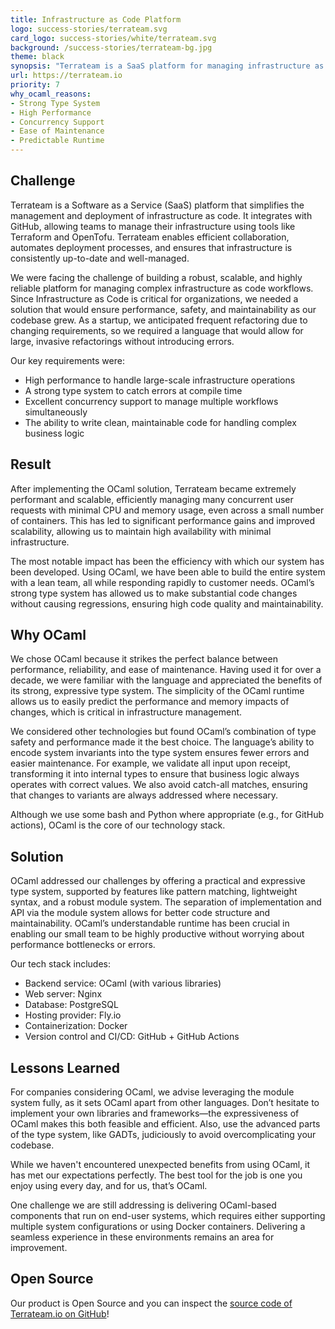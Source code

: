 ```yaml
---
title: Infrastructure as Code Platform
logo: success-stories/terrateam.svg
card_logo: success-stories/white/terrateam.svg
background: /success-stories/terrateam-bg.jpg
theme: black
synopsis: "Terrateam is a SaaS platform for managing infrastructure as code, addressing the challenge of building a scalable, reliable, and maintainable system for handling complex workflows in high-performance infrastructure management."
url: https://terrateam.io
priority: 7
why_ocaml_reasons:
- Strong Type System
- High Performance
- Concurrency Support
- Ease of Maintenance
- Predictable Runtime
---
```


## Challenge

Terrateam is a Software as a Service (SaaS) platform that simplifies the management and deployment of infrastructure as code. It integrates with GitHub, allowing teams to manage their infrastructure using tools like Terraform and OpenTofu. Terrateam enables efficient collaboration, automates deployment processes, and ensures that infrastructure is consistently up-to-date and well-managed.

We were facing the challenge of building a robust, scalable, and highly reliable platform for managing complex infrastructure as code workflows. Since Infrastructure as Code is critical for organizations, we needed a solution that would ensure performance, safety, and maintainability as our codebase grew. As a startup, we anticipated frequent refactoring due to changing requirements, so we required a language that would allow for large, invasive refactorings without introducing errors.

Our key requirements were:

* High performance to handle large-scale infrastructure operations
* A strong type system to catch errors at compile time
* Excellent concurrency support to manage multiple workflows simultaneously
* The ability to write clean, maintainable code for handling complex business logic

## Result

After implementing the OCaml solution, Terrateam became extremely performant and scalable, efficiently managing many concurrent user requests with minimal CPU and memory usage, even across a small number of containers. This has led to significant performance gains and improved scalability, allowing us to maintain high availability with minimal infrastructure.

The most notable impact has been the efficiency with which our system has been developed. Using OCaml, we have been able to build the entire system with a lean team, all while responding rapidly to customer needs. OCaml’s strong type system has allowed us to make substantial code changes without causing regressions, ensuring high code quality and maintainability.

## Why OCaml

We chose OCaml because it strikes the perfect balance between performance, reliability, and ease of maintenance. Having used it for over a decade, we were familiar with the language and appreciated the benefits of its strong, expressive type system. The simplicity of the OCaml runtime allows us to easily predict the performance and memory impacts of changes, which is critical in infrastructure management.

We considered other technologies but found OCaml’s combination of type safety and performance made it the best choice. The language’s ability to encode system invariants into the type system ensures fewer errors and easier maintenance. For example, we validate all input upon receipt, transforming it into internal types to ensure that business logic always operates with correct values. We also avoid catch-all matches, ensuring that changes to variants are always addressed where necessary.

Although we use some bash and Python where appropriate (e.g., for GitHub actions), OCaml is the core of our technology stack.

## Solution

OCaml addressed our challenges by offering a practical and expressive type system, supported by features like pattern matching, lightweight syntax, and a robust module system. The separation of implementation and API via the module system allows for better code structure and maintainability. OCaml’s understandable runtime has been crucial in enabling our small team to be highly productive without worrying about performance bottlenecks or errors.

Our tech stack includes:

* Backend service: OCaml (with various libraries)
* Web server: Nginx
* Database: PostgreSQL
* Hosting provider: Fly.io
* Containerization: Docker
* Version control and CI/CD: GitHub + GitHub Actions

## Lessons Learned

For companies considering OCaml, we advise leveraging the module system fully, as it sets OCaml apart from other languages. Don’t hesitate to implement your own libraries and frameworks—the expressiveness of OCaml makes this both feasible and efficient. Also, use the advanced parts of the type system, like GADTs, judiciously to avoid overcomplicating your codebase.

While we haven't encountered unexpected benefits from using OCaml, it has met our expectations perfectly. The best tool for the job is one you enjoy using every day, and for us, that’s OCaml.

One challenge we are still addressing is delivering OCaml-based components that run on end-user systems, which requires either supporting multiple system configurations or using Docker containers. Delivering a seamless experience in these environments remains an area for improvement.

## Open Source

Our product is Open Source and you can inspect the [source code of Terrateam.io on GitHub](https://github.com/terrateamio/terrateam)!
